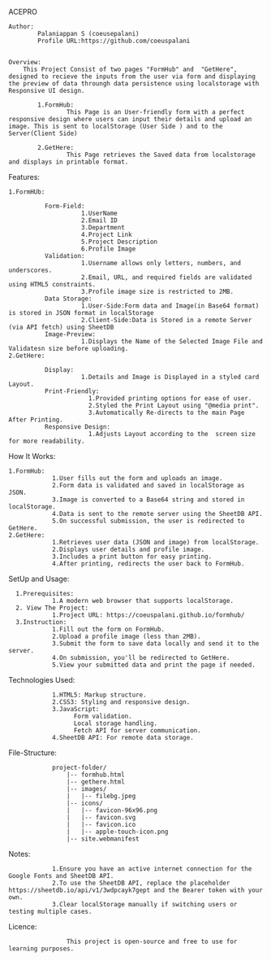 ACEPRO

	Author:
			Palaniappan S (coeusepalani)
	 		Profile URL:https://github.com/coeuspalani


	Overview:
		This Project Consist of two pages "FormHub" and  "GetHere", designed to recieve the inputs from the user via form and displaying the preview of data throungh data persistence using localstorage with Responsive UI design.
		 
			1.FormHub:
            		This Page is an User-friendly form with a perfect responsive design where users can input their details and upload an image. This is sent to localStorage (User Side ) and to the Server(Client Side)

			2.GetHere:
          			This Page retrieves the Saved data from localstorage and displays in printable format.


Features:

	1.FormHUb:

              Form-Field:
                        1.UserName
                        2.Email ID
                        3.Department
                        4.Project Link
                        5.Project Description
                        6.Profile Image        
              Validation:
                        1.Username allows only letters, numbers, and underscores.
                        2.Email, URL, and required fields are validated using HTML5 constraints.
                        3.Profile image size is restricted to 2MB.      
              Data Storage:
                        1.User-Side:Form data and Image(in Base64 format) is stored in JSON format in localStorage
                        2.Client-Side:Data is Stored in a remote Server (via API fetch) using SheetDB  
              Image-Preview:
                        1.Displays the Name of the Selected Image File and Validatesn size before uploading.
	2.GetHere:

              Display:
                        1.Details and Image is Displayed in a styled card Layout.
              Print-Friendly:
                          1.Provided printing options for ease of user.
                          2.Styled the Print Layout using "@media print".
                          3.Automatically Re-directs to the main Page After Printing.
              Responsive Design:
                          1.Adjusts Layout according to the  screen size for more readability.


How It Works:

    1.FormHub:
                1.User fills out the form and uploads an image.
                2.Form data is validated and saved in localStorage as JSON.
                3.Image is converted to a Base64 string and stored in localStorage.
                4.Data is sent to the remote server using the SheetDB API.
                5.On successful submission, the user is redirected to GetHere.
    2.GetHere:
                1.Retrieves user data (JSON and image) from localStorage.
                2.Displays user details and profile image.
                3.Includes a print button for easy printing.
                4.After printing, redirects the user back to FormHub.


SetUp and Usage:

      1.Prerequisites:
                1.A modern web browser that supports localStorage.
      2. View The Project:
                1.Project URL: https://coeuspalani.github.io/formhub/
      3.Instruction:
                1.Fill out the form on FormHub.
                2.Upload a profile image (less than 2MB).
                3.Submit the form to save data locally and send it to the server.
                4.On submission, you'll be redirected to GetHere.
                5.View your submitted data and print the page if needed.
								
Technologies Used:

                1.HTML5: Markup structure.
                2.CSS3: Styling and responsive design.
                3.JavaScript:
                      Form validation.
                      Local storage handling.
                      Fetch API for server communication.
                4.SheetDB API: For remote data storage.
File-Structure:

                project-folder/
                    |-- formhub.html
                    |-- gethere.html
                    |-- images/
                    |   |-- filebg.jpeg
                    |-- icons/
                    |   |-- favicon-96x96.png
                    |   |-- favicon.svg
                    |   |-- favicon.ico
                    |   |-- apple-touch-icon.png
                    |-- site.webmanifest  
Notes:

                1.Ensure you have an active internet connection for the Google Fonts and SheetDB API.
                2.To use the SheetDB API, replace the placeholder https://sheetdb.io/api/v1/3wdpcayk7gept and the Bearer token with your own.
                3.Clear localStorage manually if switching users or testing multiple cases.
Licence:

          			This project is open-source and free to use for learning purposes.


                          

